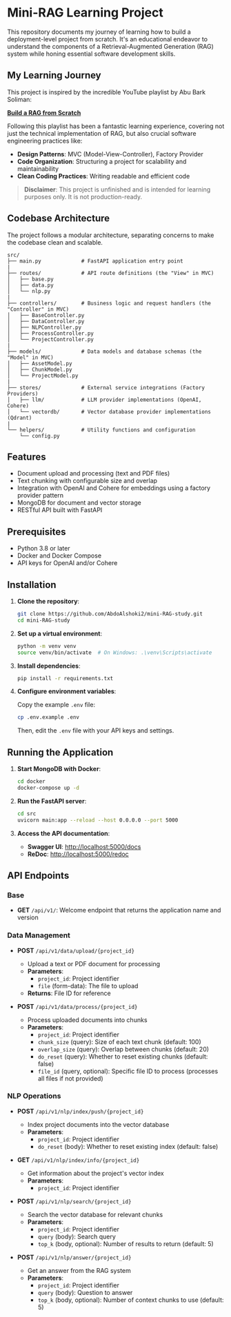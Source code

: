 # Mini-RAG Learning Project

This repository documents my journey of learning how to build a deployment-level project from scratch. It's an educational endeavor to understand the components of a Retrieval-Augmented Generation (RAG) system while honing essential software development skills.

## My Learning Journey

This project is inspired by the incredible YouTube playlist by Abu Bark Soliman:

[**Build a RAG from Scratch**](https://www.youtube.com/playlist?list=PLvLvlVqNQGHCUR2p0b8a0QpVjDUg50wQj)

Following this playlist has been a fantastic learning experience, covering not just the technical implementation of RAG, but also crucial software engineering practices like:

- **Design Patterns**: MVC (Model-View-Controller), Factory Provider
- **Code Organization**: Structuring a project for scalability and maintainability
- **Clean Coding Practices**: Writing readable and efficient code

> **Disclaimer**: This project is unfinished and is intended for learning purposes only. It is not production-ready.

## Codebase Architecture

The project follows a modular architecture, separating concerns to make the codebase clean and scalable.

```
src/
├── main.py             # FastAPI application entry point
|
├── routes/             # API route definitions (the "View" in MVC)
│   ├── base.py
│   ├── data.py
│   └── nlp.py
|
├── controllers/        # Business logic and request handlers (the "Controller" in MVC)
│   ├── BaseController.py
│   ├── DataController.py
│   ├── NLPController.py
│   ├── ProcessController.py
│   └── ProjectController.py
|
├── models/             # Data models and database schemas (the "Model" in MVC)
│   ├── AssetModel.py
│   ├── ChunkModel.py
│   └── ProjectModel.py
|
├── stores/             # External service integrations (Factory Providers)
│   ├── llm/            # LLM provider implementations (OpenAI, Cohere)
│   └── vectordb/       # Vector database provider implementations (Qdrant)
|
└── helpers/            # Utility functions and configuration
    └── config.py
```

## Features

- Document upload and processing (text and PDF files)
- Text chunking with configurable size and overlap
- Integration with OpenAI and Cohere for embeddings using a factory provider pattern
- MongoDB for document and vector storage
- RESTful API built with FastAPI

## Prerequisites

- Python 3.8 or later
- Docker and Docker Compose
- API keys for OpenAI and/or Cohere

## Installation

1.  **Clone the repository**:
    ```bash
    git clone https://github.com/AbdoAlshoki2/mini-RAG-study.git
    cd mini-RAG-study
    ```

2.  **Set up a virtual environment**:
    ```bash
    python -m venv venv
    source venv/bin/activate  # On Windows: .\venv\Scripts\activate
    ```

3.  **Install dependencies**:
    ```bash
    pip install -r requirements.txt
    ```

4.  **Configure environment variables**:

    Copy the example `.env` file:
    ```bash
    cp .env.example .env
    ```

    Then, edit the `.env` file with your API keys and settings.

## Running the Application

1.  **Start MongoDB with Docker**:
    ```bash
    cd docker
    docker-compose up -d
    ```

2.  **Run the FastAPI server**:
    ```bash
    cd src
    uvicorn main:app --reload --host 0.0.0.0 --port 5000
    ```

3.  **Access the API documentation**:
    -   **Swagger UI**: [http://localhost:5000/docs](http://localhost:5000/docs)
    -   **ReDoc**: [http://localhost:5000/redoc](http://localhost:5000/redoc)

## API Endpoints

### Base
- **GET** `/api/v1/`: Welcome endpoint that returns the application name and version

### Data Management

- **POST** `/api/v1/data/upload/{project_id}`
  - Upload a text or PDF document for processing
  - **Parameters**:
    - `project_id`: Project identifier
    - `file` (form-data): The file to upload
  - **Returns**: File ID for reference

- **POST** `/api/v1/data/process/{project_id}`
  - Process uploaded documents into chunks
  - **Parameters**:
    - `project_id`: Project identifier
    - `chunk_size` (query): Size of each text chunk (default: 100)
    - `overlap_size` (query): Overlap between chunks (default: 20)
    - `do_reset` (query): Whether to reset existing chunks (default: false)
    - `file_id` (query, optional): Specific file ID to process (processes all files if not provided)

### NLP Operations

- **POST** `/api/v1/nlp/index/push/{project_id}`
  - Index project documents into the vector database
  - **Parameters**:
    - `project_id`: Project identifier
    - `do_reset` (body): Whether to reset existing index (default: false)

- **GET** `/api/v1/nlp/index/info/{project_id}`
  - Get information about the project's vector index
  - **Parameters**:
    - `project_id`: Project identifier

- **POST** `/api/v1/nlp/search/{project_id}`
  - Search the vector database for relevant chunks
  - **Parameters**:
    - `project_id`: Project identifier
    - `query` (body): Search query
    - `top_k` (body, optional): Number of results to return (default: 5)

- **POST** `/api/v1/nlp/answer/{project_id}`
  - Get an answer from the RAG system
  - **Parameters**:
    - `project_id`: Project identifier
    - `query` (body): Question to answer
    - `top_k` (body, optional): Number of context chunks to use (default: 5)


